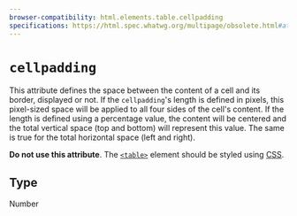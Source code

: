 ```yaml
---
browser-compatibility: html.elements.table.cellpadding
specifications: https://html.spec.whatwg.org/multipage/obsolete.html#attr-table-cellpadding
---
```


# `cellpadding`

This attribute defines the space between the content of a cell and its border, displayed or not. If the `cellpadding`'s length is defined in pixels, this pixel-sized space will be applied to all four sides of the cell\'s content. If the length is defined using a percentage value, the content will be centered and the total vertical space (top and bottom) will represent this value. The same is true for the total horizontal space (left and right).

**Do not use this attribute**. The [`<table>`](https://developer.mozilla.org/en-US/docs/Web/HTML/Element/table) element should be styled using [CSS](https://developer.mozilla.org/en-US/docs/CSS).

## Type

Number
